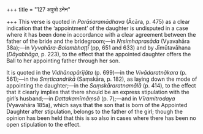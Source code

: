 +++
title = "127 अपुत्रो ऽनेन"

+++
This verse is quoted in *Parāśaramādhava* (Ācāra, p. 475) as a clear
indication that the ‘appointment’ of the daughter is undisputed in a
case where it has been done in accordance with a clear agreement between
the father of the bride and the bridegroom;—in *Nṛsiṃhaprasāda*
(Vyavahāra 38a);—in *Vyvahāra-Balambhaṭṭī* (pp, 651 and 633) and by
Jīmūtavāhana (*Dāyabhāga*, p. 223), to the effect that the appointed
daughter offers the Ball to her appointing father through her son.

It is quoted in the *Vidhānapārījāta* (p. 699)—in the *Vivādaratnākara*
(p. 561);—in the *Smṛticandrikā* (Saṃskāra, p. 182), as laying down the
mode of appointing the daughter;—in the *Saṃskāraratnamālā* (p. 414), to
the effect that it clearly implies that there should be an express
stipulation with the girl’s husband;—in *Dattakamīmāṃsā* (p. 7);—and in
*Vīramitrodaya* (Vyavahāra 185a), which says that the son that is born
of the Appointed Daughter after stipulation, belongs to the father of
the girl; though the opinion has been held that this is so also in cases
where there has been no open stipulation to the effect.



